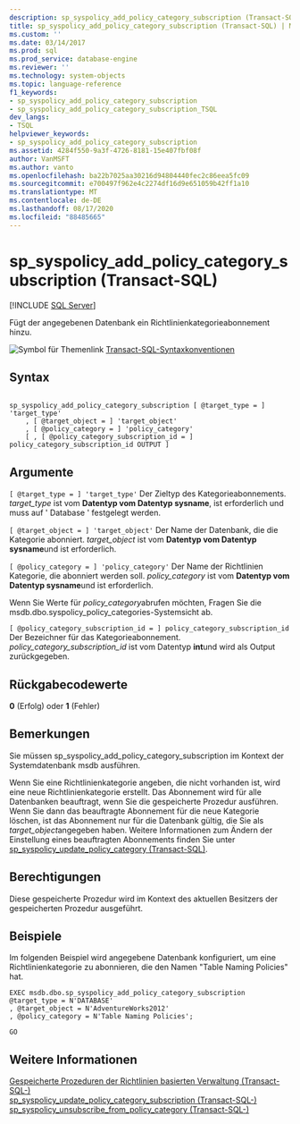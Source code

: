 ```yaml
---
description: sp_syspolicy_add_policy_category_subscription (Transact-SQL)
title: sp_syspolicy_add_policy_category_subscription (Transact-SQL) | Microsoft-Dokumentation
ms.custom: ''
ms.date: 03/14/2017
ms.prod: sql
ms.prod_service: database-engine
ms.reviewer: ''
ms.technology: system-objects
ms.topic: language-reference
f1_keywords:
- sp_syspolicy_add_policy_category_subscription
- sp_syspolicy_add_policy_category_subscription_TSQL
dev_langs:
- TSQL
helpviewer_keywords:
- sp_syspolicy_add_policy_category_subscription
ms.assetid: 4284f550-9a3f-4726-8181-15e407fbf08f
author: VanMSFT
ms.author: vanto
ms.openlocfilehash: ba22b7025aa30216d94804440fec2c86eea5fc09
ms.sourcegitcommit: e700497f962e4c2274df16d9e651059b42ff1a10
ms.translationtype: MT
ms.contentlocale: de-DE
ms.lasthandoff: 08/17/2020
ms.locfileid: "88485665"
---
```

# <a name="sp_syspolicy_add_policy_category_subscription-transact-sql"></a>sp_syspolicy_add_policy_category_subscription (Transact-SQL)
[!INCLUDE [SQL Server](../../includes/applies-to-version/sqlserver.md)]

  Fügt der angegebenen Datenbank ein Richtlinienkategorieabonnement hinzu.  
  
 ![Symbol für Themenlink](../../database-engine/configure-windows/media/topic-link.gif "Symbol für Themenlink") [Transact-SQL-Syntaxkonventionen](../../t-sql/language-elements/transact-sql-syntax-conventions-transact-sql.md)  
  
## <a name="syntax"></a>Syntax  
  
```  
  
sp_syspolicy_add_policy_category_subscription [ @target_type = ] 'target_type'  
    , [ @target_object = ] 'target_object'  
    , [ @policy_category = ] 'policy_category'  
    [ , [ @policy_category_subscription_id = ] policy_category_subscription_id OUTPUT ]  
```  
  
## <a name="arguments"></a>Argumente  
`[ @target_type = ] 'target_type'` Der Zieltyp des Kategorieabonnements. *target_type* ist vom **Datentyp vom Datentyp sysname**, ist erforderlich und muss auf ' Database ' festgelegt werden.  
  
`[ @target_object = ] 'target_object'` Der Name der Datenbank, die die Kategorie abonniert. *target_object* ist vom **Datentyp vom Datentyp sysname**und ist erforderlich.  
  
`[ @policy_category = ] 'policy_category'` Der Name der Richtlinien Kategorie, die abonniert werden soll. *policy_category* ist vom **Datentyp vom Datentyp sysname**und ist erforderlich.  
  
 Wenn Sie Werte für *policy_category*abrufen möchten, Fragen Sie die msdb.dbo.syspolicy_policy_categories-Systemsicht ab.  
  
`[ @policy_category_subscription_id = ] policy_category_subscription_id` Der Bezeichner für das Kategorieabonnement. *policy_category_subscription_id* ist vom Datentyp **int**und wird als Output zurückgegeben.  
  
## <a name="return-code-values"></a>Rückgabecodewerte  
 **0** (Erfolg) oder **1** (Fehler)  
  
## <a name="remarks"></a>Bemerkungen  
 Sie müssen sp_syspolicy_add_policy_category_subscription im Kontext der Systemdatenbank msdb ausführen.  
  
 Wenn Sie eine Richtlinienkategorie angeben, die nicht vorhanden ist, wird eine neue Richtlinienkategorie erstellt. Das Abonnement wird für alle Datenbanken beauftragt, wenn Sie die gespeicherte Prozedur ausführen. Wenn Sie dann das beauftragte Abonnement für die neue Kategorie löschen, ist das Abonnement nur für die Datenbank gültig, die Sie als *target_object*angegeben haben. Weitere Informationen zum Ändern der Einstellung eines beauftragten Abonnements finden Sie unter [sp_syspolicy_update_policy_category &#40;Transact-SQL&#41;](../../relational-databases/system-stored-procedures/sp-syspolicy-update-policy-category-transact-sql.md).  
  
## <a name="permissions"></a>Berechtigungen  
 Diese gespeicherte Prozedur wird im Kontext des aktuellen Besitzers der gespeicherten Prozedur ausgeführt.  
  
## <a name="examples"></a>Beispiele  
 Im folgenden Beispiel wird angegebene Datenbank konfiguriert, um eine Richtlinienkategorie zu abonnieren, die den Namen "Table Naming Policies" hat.  
  
```  
EXEC msdb.dbo.sp_syspolicy_add_policy_category_subscription @target_type = N'DATABASE'  
, @target_object = N'AdventureWorks2012'  
, @policy_category = N'Table Naming Policies';  
  
GO  
```  
  
## <a name="see-also"></a>Weitere Informationen  
 [Gespeicherte Prozeduren der Richtlinien basierten Verwaltung &#40;Transact-SQL-&#41;](../../relational-databases/system-stored-procedures/policy-based-management-stored-procedures-transact-sql.md)   
 [sp_syspolicy_update_policy_category_subscription &#40;Transact-SQL-&#41;](../../relational-databases/system-stored-procedures/sp-syspolicy-update-policy-category-subscription-transact-sql.md)   
 [sp_syspolicy_unsubscribe_from_policy_category &#40;Transact-SQL-&#41;](../../relational-databases/system-stored-procedures/sp-syspolicy-unsubscribe-from-policy-category-transact-sql.md)  
  
  
